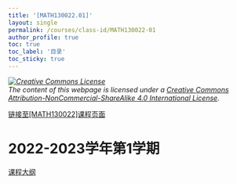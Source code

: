 ```yaml
---
title: '[MATH130022.01]'
layout: single
permalink: /courses/class-id/MATH130022-01
author_profile: true
toc: true
toc_label: '目录'
toc_sticky: true
---
```


<div class='notice--warning'>
	<p><i><a rel='license' href='http://creativecommons.org/licenses/by-nc-sa/4.0/'><img alt='Creative Commons License' style='border-width:0' src='https://i.creativecommons.org/l/by-nc-sa/4.0/88x31.png' /></a><br /> The content of this webpage is licensed under a <a rel='license' href='http://creativecommons.org/licenses/by-nc-sa/4.0/'>Creative Commons Attribution-NonCommercial-ShareAlike 4.0 International License</a>.</i></p>
</div>

<a href='https://fdu-math.github.io/courses/MATH130022'>链接至[MATH130022]课程页面</a>

# 2022-2023学年第1学期
<a href='https://fdu-math.github.io/courses/syllabus/MATH130022.01-2022-2023-1 (Encrypted).pdf'>课程大纲</a>

